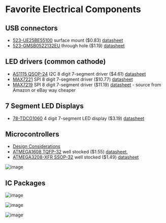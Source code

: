 # Favorite Electrical Components

## USB connectors

* [523-UE25BE55100](https://www.mouser.com/ProductDetail/Amphenol-Commercial-Products/UE25BE55100?qs=QKFpRO38X6kcZFlHb%2Fw2YA%3D%3D) surface mount ($0.83) [datasheet](https://www.mouser.com/datasheet/2/18/Amphenol_02062017_UE25BEX510X-1156639.pdf)
* [523-GMSB0522132EU](https://www.mouser.com/ProductDetail/Amphenol-Commercial-Products/GMSB0522132EU?qs=beZBGHSk9c3jVZsaE5nidg%3D%3D) through hole ($1.19) [datasheet](https://cdn.amphenol-cs.com/media/wysiwyg/files/documentation/datasheet/inputoutput/io_mini_usb_2_gmsb052_gmsb053.pdf)

## LED drivers (common cathode)

* [AS1115 QSOP-24](https://www.mouser.com/ProductDetail/ams-OSRAM/AS1115-BSST?qs=jMXWnm70%252BC%2FTIBNsbFwa8Q%3D%3D) I2C 8 digit 7-segment driver ($4.61) [datasheet](https://www.mouser.com/datasheet/2/588/AS1115_DS000206_1_00-1512924.pdf)
* [MAX7221](https://www.mouser.com/ProductDetail/Maxim-Integrated/MAX7221CWG%2b?qs=1THa7WoU59F1XFSSIxmbww%3D%3D) SPI 8 digit 7-segment driver ($10.77) [datasheet](https://www.mouser.com/datasheet/2/256/MAX7219_MAX7221-1513157.pdf)
* [MAX7219](https://www.mouser.com/ProductDetail/Maxim-Integrated/MAX7219CWG%2bT?qs=p6VZ%252BklCkRRSntwSIyvWcQ%3D%3D) SPI 8 digit 7-segment driver ($11.19) [datasheet](https://www.mouser.com/datasheet/2/256/MAX7219_MAX7221-1513157.pdf) - source from Amazon or eBay way cheaper

## 7 Segment LED Displays

* [78-TDCG1060](https://www.mouser.com/ProductDetail/Vishay-Semiconductors/TDCG1060M?qs=RzxYCzJDjPX%252BHRYhDI21yg%3D%3D) 4 digit 7-segment LED display ($3.19) [datasheet](https://www.mouser.com/datasheet/2/427/tdcx10x0m-1767280.pdf)

## Microcontrollers
* [Design Considerations](http://ww1.microchip.com/downloads/en/AppNotes/00002519A.pdf)
* [ATMEGA1608 TQFP-32](https://www.mouser.com/ProductDetail/Microchip-Technology-Atmel/ATMEGA1608-AFR?qs=u16ybLDytRYQyR4ETBcClg%3D%3D) well stocked ($1.55) [datasheet](https://www.mouser.com/datasheet/2/268/ATmega808_09_1608_09_DataSheet_DS40002172C-2237586.pdf), 
* [ATMEGA3208-XFR SSOP-32](https://www.mouser.com/ProductDetail/Microchip-Technology-Atmel/ATMEGA3208-XFR?qs=y6ZabgHbY%252ByexExRqReahg%3D%3D) well stocked ($1.49) [datasheet](https://www.mouser.com/datasheet/2/268/ATmega3208_09_DataSheet_DS40002174C-2237616.pdf)

![image](https://user-images.githubusercontent.com/4165489/202861478-c7361100-002b-4916-af51-909da3acebbe.png)

## IC Packages

![image](https://user-images.githubusercontent.com/4165489/202861936-efe7e1ce-2568-43ab-b13f-e4dbdbc5d6b0.png)

![image](https://user-images.githubusercontent.com/4165489/202861964-6511e83e-4ff1-40e8-9848-0c9e50685223.png)

![image](https://user-images.githubusercontent.com/4165489/202861989-e5dc5835-29c0-41a4-b224-298a60c7468d.png)

